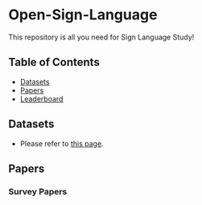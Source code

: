# Open-Sign-Language
This repository is all you need for Sign Language Study!

## Table of Contents
- [Datasets](#datasets)
- [Papers](#papers)
- [Leaderboard](#leaderboard)


## Datasets
- Please refer to [this page](helper/datasets.md).

## Papers
### Survey Papers
